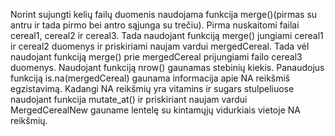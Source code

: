 Norint sujungti kelių failų duomenis naudojama funkcija merge()(pirmas su antru ir tada pirmo bei antro sąjunga su trečiu).
Pirma nuskaitomi failai cereal1, cereal2 ir cereal3.
Tada naudojant funkciją merge() jungiami cereal1 ir cereal2 duomenys ir priskiriami naujam vardui mergedCereal.
Tada vėl naudojant funkciją merge() prie mergedCereal prijungiami failo cereal3 duomenys.
Naudojant funkciją nrow() gaunamas stebinių kiekis.
Panaudojus funkciją is.na(mergedCereal) gaunama informacija apie NA reikšmiš egzistavimą.
Kadangi NA reikšmių yra vitamins ir sugars stulpeliuose naudojant funkcija mutate_at() ir priskiriant naujam vardui MergedCerealNew gauname lentelę su kintamųjų vidurkiais vietoje NA reikšmių.
